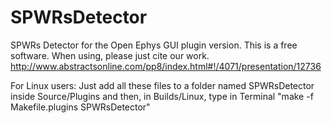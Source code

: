 # SPWRsDetector
SPWRs Detector for the Open Ephys GUI plugin version. 
This is a free software. When using, please just cite our work.
http://www.abstractsonline.com/pp8/index.html#!/4071/presentation/12736

For Linux users: Just add all these files to a folder named SPWRsDetector inside Source/Plugins and then, in Builds/Linux, type in Terminal "make -f Makefile.plugins SPWRsDetector"

